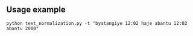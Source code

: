 ## Usage example

```
python text_normalization.py -t "byatangiye 12:02 haje abantu 12:02 abantu 2000"
```
